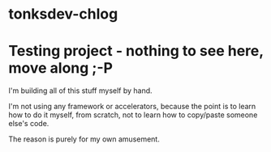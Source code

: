 # tonksdev-chlog
# Testing project - nothing to see here, move along ;-P 

I'm building all of this stuff myself by hand. 

I'm not using any framework or accelerators, because the point is to learn how 
to do it myself, from scratch, not to learn how to copy/paste someone else's code.

The reason is purely for my own amusement.

